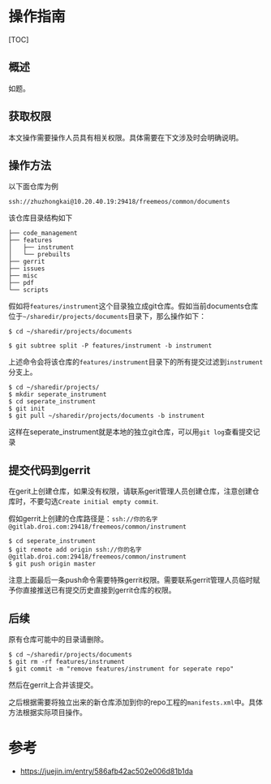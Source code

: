 # 操作指南

[TOC]

## 概述

如题。

## 获取权限

本文操作需要操作人员具有相关权限。具体需要在下文涉及时会明确说明。

## 操作方法

以下面仓库为例

```
ssh://zhuzhongkai@10.20.40.19:29418/freemeos/common/documents
```

该仓库目录结构如下

```
├── code_management
├── features
│   ├── instrument
│   └── prebuilts
├── gerrit
├── issues
├── misc
├── pdf
└── scripts
```

假如将`features/instrument`这个目录独立成git仓库。假如当前documents仓库位于`~/sharedir/projects/documents`目录下，那么操作如下：

```
$ cd ~/sharedir/projects/documents
```

```
$ git subtree split -P features/instrument -b instrument
```

上述命令会将该仓库的`features/instrument`目录下的所有提交过滤到`instrument`分支上。

```
$ cd ~/sharedir/projects/
$ mkdir seperate_instrument
$ cd seperate_instrument
$ git init
$ git pull ~/sharedir/projects/documents -b instrument
```

这样在seperate_instrument就是本地的独立git仓库，可以用`git log`查看提交记录

## 提交代码到gerrit

在gerit上创建仓库，如果没有权限，请联系gerit管理人员创建仓库，注意创建仓库时，不要勾选`Create initial empty commit`.

假如gerrit上创建的仓库路径是：`ssh://你的名字@gitlab.droi.com:29418/freemeos/common/instrument`

```
$ cd seperate_instrument
$ git remote add origin ssh://你的名字@gitlab.droi.com:29418/freemeos/common/instrument
$ git push origin master
```

注意上面最后一条push命令需要特殊gerrit权限。需要联系gerrit管理人员临时赋予你直接推送已有提交历史直接到gerrit仓库的权限。

## 后续

原有仓库可能中的目录请删除。

```
$ cd ~/sharedir/projects/documents
$ git rm -rf features/instrument
$ git commit -m "remove features/instrument for seperate repo"
```

然后在gerrit上合并该提交。

之后根据需要将独立出来的新仓库添加到你的repo工程的`manifests.xml`中。具体方法根据实际项目操作。

# 参考

- https://juejin.im/entry/586afb42ac502e006d81b1da